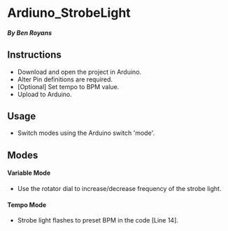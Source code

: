 # Ardiuno_StrobeLight
##### By Ben Royans

## Instructions
* Download and open the project in Arduino.
* Alter Pin definitions are required.
* [Optional] Set tempo to BPM value.
* Upload to Arduino.


## Usage
* Switch modes using the Arduino switch 'mode'.

## Modes
#### Variable Mode
  * Use the rotator dial to increase/decrease frequency of the strobe light.
#### Tempo Mode
  * Strobe light flashes to preset BPM in the code [Line 14].
